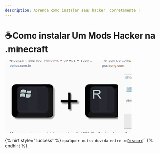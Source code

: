 ```yaml
---
description: Aprenda como instalar seus hacker  corretamente !
---
```


# ☕Como instalar Um Mods Hacker na .minecraft

![](../../.gitbook/assets/hhhhhhhhhhh.gif)

{% hint style="success" %}
`qualquer outra duvida entre no`[`Discord`](%20https://discordapp.com/invite/NVhVT8n)\`\`
{% endhint %}



